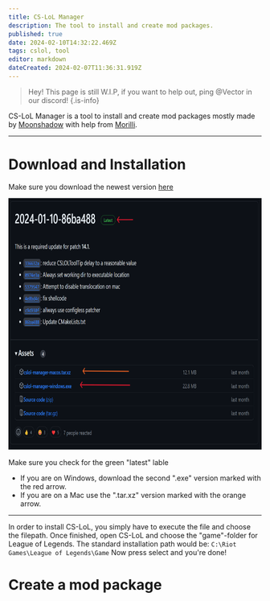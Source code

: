 ```yaml
---
title: CS-LoL Manager
description: The tool to install and create mod packages.
published: true
date: 2024-02-10T14:32:22.469Z
tags: cslol, tool
editor: markdown
dateCreated: 2024-02-07T11:36:31.919Z
---
```


> Hey!
> This page is still W.I.P, if you want to help out, ping @Vector in our discord!
{.is-info}

CS-LoL Manager is a tool to install and create mod packages mostly made by [Moonshadow](https://github.com/moonshadow565) with help from [Morilli](https://github.com/Morilli).

---

# Download and Installation
Make sure you download the newest version [here](https://github.com/LeagueToolkit/cslol-manager/releases)

<img src="/csloldownload.png" alt="cs-lol download" style="height: 500px" />

Make sure you check for the green "latest" lable
- If you are on Windows, download the second ".exe" version marked with the red arrow.
- If you are on a Mac use the ".tar.xz" version marked with the orange arrow.

---

In order to install CS-LoL, you simply have to execute the file and choose the filepath. Once finished, open CS-LoL and choose the "game"-folder for League of Legends. 
The standard installation path would be: 
`C:\Riot Games\League of Legends\Game`
Now press select and you're done!

# Create a mod package